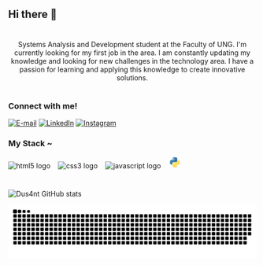 ## Hi there 👋

<!--
**dus4nt/dus4nt** is a ✨ _special_ ✨ repository because its `README.md` (this file) appears on your GitHub profile.

Here are some ideas to get you started:

- 🔭 I’m currently working on ...
- 🌱 I’m currently learning ...
- 👯 I’m looking to collaborate on ...
- 🤔 I’m looking for help with ...
- 💬 Ask me about ...
- 📫 How to reach me: ...
- 😄 Pronouns: ...
- ⚡ Fun fact: ...
-->
#

<p align="center">Systems Analysis and Development student at the Faculty of UNG. I'm currently looking for my first job in the area. I am constantly updating my knowledge and looking for new challenges in the technology area. I have a passion for learning and applying this knowledge to create innovative solutions.
  
#

<img align="right" alt="" height="200px" src="https://i.giphy.com/media/v1.Y2lkPTc5MGI3NjExb3Joczl0bTVyajNhcjQ1MDY1bGx3NmF2OXFmMHJ6aG8zOWhvaWg3MCZlcD12MV9pbnRlcm5hbF9naWZfYnlfaWQmY3Q9Zw/nzCDqg3pNqg7K/giphy.gif">



<h3 align="left">Connect with me!</h3>

[![E-mail](	https://img.shields.io/badge/Gmail-D14836?style=for-the-badge&logo=gmail&logoColor=black)](mailto:ducamposdeveloper@gmail.com)
[![LinkedIn](https://img.shields.io/badge/LinkedIn-0077B5?style=for-the-badge&logo=linkedin&logoColor=black)](https://www.linkedin.com/in/eduardo-dos-santos-0ab62925b/)
[![Instagram](https://img.shields.io/badge/Instagram-E4405F?style=for-the-badge&logo=instagram&logoColor=black)](https://www.instagram.com/ds4ntt_/)

<h3 align="left">My Stack ~</h3>

<div align="left">
  <img src="https://cdn.jsdelivr.net/gh/devicons/devicon/icons/html5/html5-original.svg" height="25" alt="html5 logo"  />
  <img width="8" />
  <img src="https://cdn.jsdelivr.net/gh/devicons/devicon/icons/css3/css3-original.svg" height="25" alt="css3 logo"  />
  <img width="8" />
  <img src="https://cdn.jsdelivr.net/gh/devicons/devicon/icons/javascript/javascript-plain.svg" height="25" alt="javascript logo"  />
  <img width="8" />
  <img src="https://raw.githubusercontent.com/devicons/devicon/master/icons/python/python-original.svg" height="25" alt="python logo"  />
  <img width="8" />
  </div>

  #

![Dus4nt GitHub stats](https://github-readme-stats.vercel.app/api?username=dus4nt&show_icons=true&theme=tokyonight)



<picture align="center">
  <source media="(prefers-color-scheme: dark)" srcset="https://raw.githubusercontent.com/dus4nt/dus4nt/output/github-contribution-grid-snake-dark.svg">
  <source media="(prefers-color-scheme: light)" srcset="https://raw.githubusercontent.com/dus4nt/dus4nt/output/github-contribution-grid-snake-dark.svg">
  <img align="center" alt="github contribution grid snake animation" src="https://raw.githubusercontent.com/dus4nt/dus4nt/output/github-contribution-grid-snake.svg">
</picture>
